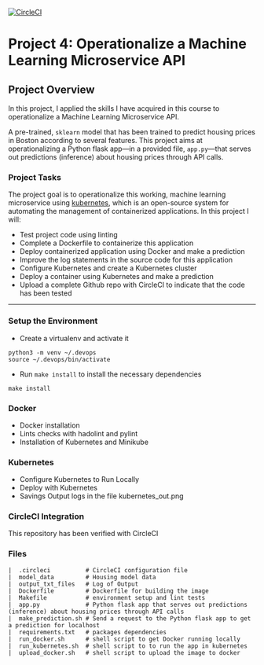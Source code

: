 [![CircleCI](https://https://app.circleci.com/pipelines/github/weinanlee/Operationalize-ML-Microservice/tree/master.svg?style=svg)](https://app.circleci.com/pipelines/github/weinanlee/Operationalize-ML-Microservice)

# Project 4: Operationalize a Machine Learning Microservice API 

## Project Overview

In this project, I applied the skills I have acquired in this course to operationalize a Machine Learning Microservice API. 

A pre-trained, `sklearn` model that has been trained to predict housing prices in Boston according to several features.  This project aims at operationalizing a Python flask app—in a provided file, `app.py`—that serves out predictions (inference) about housing prices through API calls.

### Project Tasks

The  project goal is to operationalize this working, machine learning microservice using [kubernetes](https://kubernetes.io/), which is an open-source system for automating the management of containerized applications. In this project I will:

* Test  project code using linting
* Complete a Dockerfile to containerize this application
* Deploy  containerized application using Docker and make a prediction
* Improve the log statements in the source code for this application
* Configure Kubernetes and create a Kubernetes cluster
* Deploy a container using Kubernetes and make a prediction
* Upload a complete Github repo with CircleCI to indicate that the code has been tested

---

### Setup the Environment

* Create a virtualenv and activate it

```
python3 -m venv ~/.devops
source ~/.devops/bin/activate
```

* Run `make install` to install the necessary dependencies
```
make install
```

### Docker

* Docker installation
* Lints checks with hadolint and pylint
* Installation of Kubernetes and Minikube

### Kubernetes

* Configure Kubernetes to Run Locally
* Deploy with Kubernetes
* Savings Output logs in the file kubernetes_out.png

### CircleCI Integration

This repository has been verified with CircleCI

### Files
```
|  .circleci          # CircleCI configuration file
|  model_data         # Housing model data
|  output_txt_files   # Log of Output 
|  Dockerfile         # Dockerfile for building the image 
|  Makefile           # environment setup and lint tests
|  app.py             # Python flask app that serves out predictions (inference) about housing prices through API calls
|  make_prediction.sh # Send a request to the Python flask app to get a prediction for localhost 
|  requirements.txt   # packages dependencies 
|  run_docker.sh      # shell script to get Docker running locally
|  run_kubernetes.sh  # shell script to to run the app in kubernetes
|  upload_docker.sh   # shell script to upload the image to docker

```
